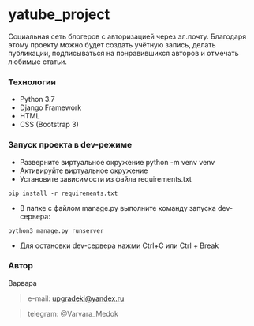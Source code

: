 # yatube_project
Социальная сеть блогеров с авторизацией через эл.почту.
Благодаря этому проекту можно будет создать учётную запись, делать публикации,
подписываться на понравившихся авторов и отмечать любимые статьи.

### Технологии
* Python 3.7  
* Django Framework  
* HTML  
* CSS (Bootstrap 3)

### Запуск проекта в dev-режиме
- Разверните виртуальное окружение python -m venv venv
- Активируйте виртуальное окружение
- Установите зависимости из файла requirements.txt
```
pip install -r requirements.txt
``` 
- В папке с файлом manage.py выполните команду запуска dev-сервера:
```
python3 manage.py runserver
```
- Для остановки  dev-сервера нажми Ctrl+C или Ctrl + Break

### Автор
Варвара
> e-mail: upgradeki@yandex.ru

> telegram: @Varvara_Medok
